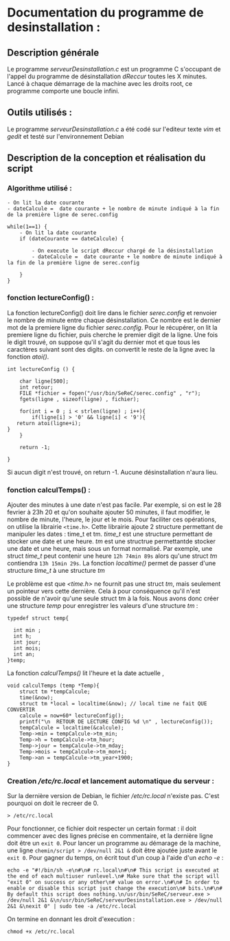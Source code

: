 # Documentation du programme de desinstallation :

## Description générale
Le programme _serveurDesinstallation.c_ est un programme C s'occupant de l'appel du programme de désinstallation _dReccur_ toutes les X minutes.
Lancé à chaque démarrage de la machine avec les droits root, ce programme comporte une boucle infini.

## Outils utilisés :
Le programme _serveurDesinstallation.c_ a été codé sur l'editeur texte _vim_ et _gedit_ et testé sur l'environnement Debian

## Description de la conception et réalisation du script

### Algorithme utilisé :

```
- On lit la date courante
- dateCalcule =  date courante + le nombre de minute indiqué à la fin de la première ligne de serec.config

while(1==1) {
    - On lit la date courante
    if (dateCourante == dateCalcule) {
   
        - On execute le script dReccur chargé de la désinstallation
        - dateCalcule =  date courante + le nombre de minute indiqué à la fin de la première ligne de serec.config
   
    }
}
```


### fonction lectureConfig() :

La fonction lectureConfig() doit lire dans le fichier _serec.config_ et renvoier le nombre de minute entre chaque désinstallation.
Ce nombre est le dernier mot de la premiere ligne du fichier _serec.config_.
Pour le récupérer, on lit la premiere ligne du fichier, puis cherche le premier digit de la ligne.
Une fois le digit trouvé, on suppose qu'il s'agit du dernier mot et que tous les caractères suivant sont des digits.
on convertit le reste de la ligne avec la fonction _atoi()_.

```
int lectureConfig () {

    char ligne[500];  
    int retour;
    FILE *fichier = fopen("/usr/bin/SeReC/serec.config" , "r");
    fgets(ligne , sizeof(ligne) , fichier);
   
    for(int i = 0 ; i < strlen(ligne) ; i++){
        if(ligne[i] > '0' && ligne[i] < '9'){
   return atoi(ligne+i);
}
    }

    return -1;

}
```
Si aucun digit n'est trouvé, on return -1. Aucune désinstallation n'aura lieu.


### fonction calculTemps() :

Ajouter des minutes à une date n'est pas facile. Par exemple, si on est le 28 fevrier à 23h 20 et qu'on souhaite ajouter 50 minutes, il faut modifier, le nombre de minute, l'heure, le jour et le mois.
Pour faciliter ces opérations, on utilise la librairie ```<time.h>```.
Cette librairie ajoute 2 structure permettant de manipuler les dates : time_t et tm.
_time\_t_ est une structure permettant de stocker une date et une heure.
_tm_ est une structrue permettantde stocker une date et une heure, mais sous un format normalisé.
Par exemple, une struct _time\_t_ peut contenir une heure ```12h 74min 89s``` alors qu'une struct _tm_ contiendra ```13h 15min 29s```.
La fonction _localtime()_ permet de passer d'une structure _time\_t_ à une structure _tm_


Le problème est que _<time.h>_ ne fournit pas une struct _tm_, mais seulement un pointeur vers cette dernière.
Cela à pour conséquence qu'il n'est possible de n'avoir qu'une seule struct tm à la fois.
Nous avons donc créer une structure _temp_ pour enregistrer les valeurs d'une structure _tm_ :
```
typedef struct temp{

  int min ;
  int h;
  int jour;
  int mois;
  int an;
}temp;
```

La fonction _calculTemps()_ lit l'heure et la date actuelle ,
```
void calculTemps (temp *Temp){      
    struct tm *tempCalcule;
    time(&now);
    struct tm *local = localtime(&now); // local time ne fait QUE CONVERTIR
    calcule = now+60* lectureConfig();
    printf("\n  RETOUR DE LECTURE CONFIG %d \n" , lectureConfig());
    tempCalcule = localtime(&calcule);
    Temp->min = tempCalcule->tm_min;
    Temp->h = tempCalcule->tm_hour;
    Temp->jour = tempCalcule->tm_mday;
    Temp->mois = tempCalcule->tm_mon+1;
    Temp->an = tempCalcule->tm_year+1900;
}
```

### Creation _/etc/rc.local_ et lancement automatique du serveur :

Sur la dernière version de Debian, le fichier _/etc/rc.local_ n'existe pas. C'est pourquoi on doit le recreer de 0.
```
> /etc/rc.local
```

Pour fonctionner, ce fichier doit respecter un certain format : il doit commencer avec des lignes précise en commentaire, et la dernière ligne doit être un ```exit 0```.
Pour lancer un programme au démarage de la machine, une ligne ```chemin/script > /dev/null 2&1 &``` doit être ajoutée juste avant le ```exit 0```.
Pour gagner du temps, on écrit tout d'un coup à l'aide d'un _echo -e_ :
```
echo -e "#!/bin/sh -e\n#\n# rc.local\n#\n# This script is executed at the end of each multiuser runlevel.\n# Make sure that the script will "exit 0" on success or any other\n# value on error.\n#\n# In order to enable or disable this script just change the execution\n# bits.\n#\n# By default this script does nothing.\n/usr/bin/SeReC/serveur.exe > /dev/null 2&1 &\n/usr/bin/SeReC/serveurDesinstallation.exe > /dev/null 2&1 &\nexit 0" | sudo tee -a /etc/rc.local
```

On termine en donnant les droit d'execution :
```
chmod +x /etc/rc.local
```




